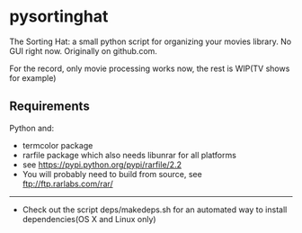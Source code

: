 pysortinghat
============

The Sorting Hat: a small python script for organizing your movies library. No GUI right now.
Originally on github.com.  

For the record, only movie processing works now, the rest is WIP(TV shows for example)

Requirements
------------
Python and:  
- termcolor package  
- rarfile package which also needs libunrar for all platforms  
- see https://pypi.python.org/pypi/rarfile/2.2  
- You will probably need to build from source, see ftp://ftp.rarlabs.com/rar/  
-----
- Check out the script deps/makedeps.sh for an automated way to install dependencies(OS X and Linux only)  